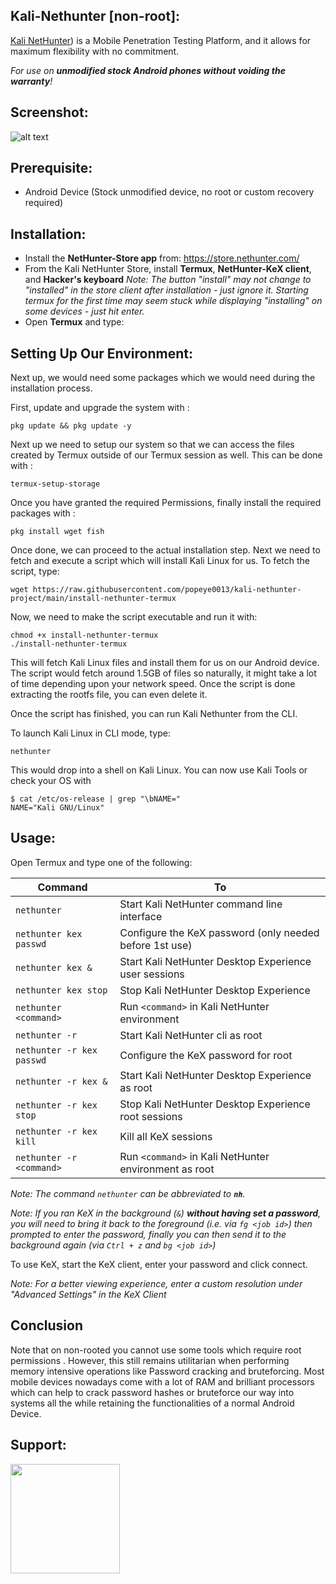 ## Kali-Nethunter [non-root]:

[Kali NetHunter](https://www.kali.org/get-kali/#kali-mobile)) is a Mobile Penetration Testing Platform, and it allows for maximum flexibility with no commitment.

_For use on **unmodified stock Android phones without voiding the warranty**!_

## Screenshot:

![alt text](https://github.com/popeye0013/kali-nethunter-project/blob/main/NH-Rootless-KeX.png)

## Prerequisite:

- Android Device (Stock unmodified device, no root or custom recovery required)

## Installation:

- Install the **NetHunter-Store app** from: <https://store.nethunter.com/>
- From the Kali NetHunter Store, install **Termux**, **NetHunter-KeX client**, and **Hacker's keyboard**
  _Note: The button "install" may not change to "installed" in the store client after installation - just ignore it. Starting termux for the first time may seem stuck while displaying "installing" on some devices - just hit enter._
- Open **Termux** and type:

<!-- https://offs.ec/2MceZWr -> https://raw.githubusercontent.com/popeye0013/kali-nethunter-project/main/install-nethunter-termux -->

## Setting Up Our Environment:

Next up, we would need some packages which we would need during the installation process.

First, update and upgrade the system with :
```
pkg update && pkg update -y
```

Next up we need to setup our system so that we can access the files created by Termux outside of our Termux session as well. This can be done with :
```
termux-setup-storage
```

Once you have granted the required Permissions, finally install the required packages with :
```
pkg install wget fish
```

Once done, we can proceed to the actual installation step.
Next we need to fetch and execute a script which will install Kali Linux for us. To fetch the script, type:
```
wget https://raw.githubusercontent.com/popeye0013/kali-nethunter-project/main/install-nethunter-termux
```

Now, we need to make the script executable and run it with:
```
chmod +x install-nethunter-termux
./install-nethunter-termux
```
This will fetch Kali Linux files and install them for us on our Android device. The script would fetch around 1.5GB of files so naturally, it might take a lot of time depending upon your network speed. Once the script is done extracting the rootfs file, you can even delete it.

Once the script has finished, you can run Kali Nethunter from the CLI.

To launch Kali Linux in CLI mode, type:
```
nethunter
```

This would drop into a shell on Kali Linux. You can now use Kali Tools or check your OS with
```
$ cat /etc/os-release | grep "\bNAME="
NAME="Kali GNU/Linux"
```


## Usage:

Open Termux and type one of the following:

<!-- Make sure `./install-nethunter-termux` is in sync -->

| Command                   | To                                                      |
| ------------------------- | ------------------------------------------------------- |
| `nethunter`               | Start Kali NetHunter command line interface             |
| `nethunter kex passwd`    | Configure the KeX password (only needed before 1st use) |
| `nethunter kex &`         | Start Kali NetHunter Desktop Experience user sessions   |
| `nethunter kex stop`      | Stop Kali NetHunter Desktop Experience                  |
| `nethunter <command>`     | Run `<command>` in Kali NetHunter environment           |
| `nethunter -r`            | Start Kali NetHunter cli as root                        |
| `nethunter -r kex passwd` | Configure the KeX password for root                     |
| `nethunter -r kex &`      | Start Kali NetHunter Desktop Experience as root         |
| `nethunter -r kex stop`   | Stop Kali NetHunter Desktop Experience root sessions    |
| `nethunter -r kex kill`   | Kill all KeX sessions                                   |
| `nethunter -r <command>`  | Run `<command>` in Kali NetHunter environment as root   |

_Note: The command `nethunter` can be abbreviated to **`nh`**._

_Note: If you ran KeX in the background (`&`) **without having set a password**, you will need to bring it back to the foreground (i.e. via `fg <job id>`) then prompted to enter the password, finally you can then send it to the background again (via `Ctrl + z` and `bg <job id>`)_

To use KeX, start the KeX client, enter your password and click connect.

_Note: For a better viewing experience, enter a custom resolution under "Advanced Settings" in the KeX Client_

## Conclusion

Note that on non-rooted you cannot use some tools which require root permissions . However, this still remains utilitarian when performing memory intensive operations like Password cracking and bruteforcing. Most mobile devices nowadays come with a lot of RAM and brilliant processors which can help to crack password hashes or bruteforce our way into systems all the while retaining the functionalities of a normal Android Device.

## Support:

<p align="vertical"><a href="https://paypal.me/popeye0013"><img src="https://github.com/aha999/DonateButtons/blob/1371730702589476cbd31790685ded66857a1f08/Paypal.png" width="175"></a></p>
